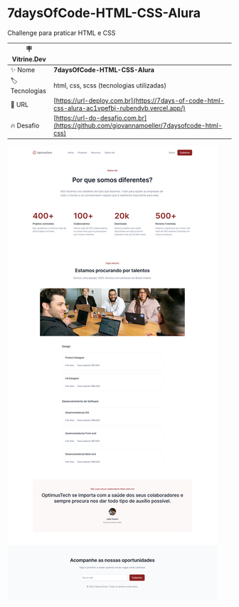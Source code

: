 # 7daysOfCode-HTML-CSS-Alura

Challenge para praticar HTML e CSS

| :placard: Vitrine.Dev |                                                                                                  |
| --------------------- | ------------------------------------------------------------------------------------------------ |
| :sparkles: Nome       | **7daysOfCode-HTML-CSS-Alura**                                                                   |
| :label: Tecnologias   | html, css, scss (tecnologias utilizadas)                                                         |
| :rocket: URL          | [https://url-deploy.com.br](https://7days-of-code-html-css-alura-ac1vpefbj-rubendvb.vercel.app/) |
| :fire: Desafio        | [https://url-do-desafio.com.br](https://github.com/giovannamoeller/7daysofcode-html-css)         |

<!-- Inserir imagem com a #vitrinedev ao final do link -->

![](src/images/7daysofcode.png#vitrinedev)
